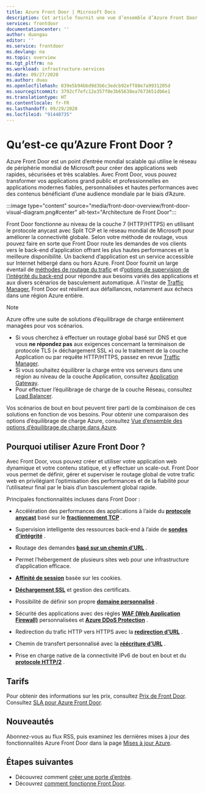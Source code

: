 ```yaml
---
title: Azure Front Door | Microsoft Docs
description: Cet article fournit une vue d’ensemble d’Azure Front Door.
services: frontdoor
documentationcenter: ''
author: duongau
editor: ''
ms.service: frontdoor
ms.devlang: na
ms.topic: overview
ms.tgt_pltfrm: na
ms.workload: infrastructure-services
ms.date: 09/27/2020
ms.author: duau
ms.openlocfilehash: 039e5b94bbd9d3b6c3edcb92eff88e7a9931205d
ms.sourcegitcommit: 3792cf7efc12e357f0e3b65638ea7673651db6e1
ms.translationtype: HT
ms.contentlocale: fr-FR
ms.lasthandoff: 09/29/2020
ms.locfileid: "91448735"
---
```

# <a name="what-is-azure-front-door"></a>Qu’est-ce qu’Azure Front Door ?

Azure Front Door est un point d’entrée mondial scalable qui utilise le réseau de périphérie mondial de Microsoft pour créer des applications web rapides, sécurisées et très scalables. Avec Front Door, vous pouvez transformer vos applications grand public et professionnelles en applications modernes fiables, personnalisées et hautes performances avec des contenus bénéficiant d’une audience mondiale par le biais d’Azure.

:::image type="content" source="media/front-door-overview/front-door-visual-diagram.png#center" alt-text="Architecture de Front Door":::

Front Door fonctionne au niveau de la couche 7 (HTTP/HTTPS) en utilisant le protocole anycast avec Split TCP et le réseau mondial de Microsoft pour améliorer la connectivité globale. Selon votre méthode de routage, vous pouvez faire en sorte que Front Door route les demandes de vos clients vers le back-end d’application offrant les plus hautes performances et la meilleure disponibilité. Un backend d’application est un service accessible sur Internet hébergé dans ou hors Azure. Front Door fournit un large éventail de [méthodes de routage du trafic](front-door-routing-methods.md) et d’[options de supervision de l’intégrité du back-end](front-door-health-probes.md) pour répondre aux besoins variés des applications et aux divers scénarios de basculement automatique. À l’instar de [Traffic Manager](../traffic-manager/traffic-manager-overview.md), Front Door est résilient aux défaillances, notamment aux échecs dans une région Azure entière.

>[!NOTE]
> Azure offre une suite de solutions d’équilibrage de charge entièrement managées pour vos scénarios. 
> * Si vous cherchez à effectuer un routage global basé sur DNS et que vous **ne répondez pas** aux exigences concernant la terminaison de protocole TLS (« déchargement SSL ») ou le traitement de la couche Application ou par requête HTTP/HTTPS, passez en revue [Traffic Manager](../traffic-manager/traffic-manager-overview.md). 
> * Si vous souhaitez équilibrer la charge entre vos serveurs dans une région au niveau de la couche Application, consultez [Application Gateway](../application-gateway/application-gateway-introduction.md).
> * Pour effectuer l’équilibrage de charge de la couche Réseau, consultez [Load Balancer](../load-balancer/load-balancer-overview.md). 
> 
> Vos scénarios de bout en bout peuvent tirer parti de la combinaison de ces solutions en fonction de vos besoins.
> Pour obtenir une comparaison des options d’équilibrage de charge Azure, consultez [Vue d’ensemble des options d’équilibrage de charge dans Azure](https://docs.microsoft.com/azure/architecture/guide/technology-choices/load-balancing-overview).

## <a name="why-use-azure-front-door"></a>Pourquoi utiliser Azure Front Door ?

Avec Front Door, vous pouvez créer et utiliser votre application web dynamique et votre contenu statique, et y effectuer un scale-out. Front Door vous permet de définir, gérer et superviser le routage global de votre trafic web en privilégiant l’optimisation des performances et de la fiabilité pour l’utilisateur final par le biais d’un basculement global rapide.

Principales fonctionnalités incluses dans Front Door :

* Accélération des performances des applications à l’aide du **[protocole anycast](front-door-routing-architecture.md#anycast)** basé sur le **[fractionnement TCP](front-door-routing-architecture.md#splittcp)** .

* Supervision intelligente des ressources back-end à l’aide de **[sondes d’intégrité](front-door-health-probes.md)** .

*  Routage des demandes **[basé sur un chemin d’URL](front-door-route-matching.md)** .

* Permet l’hébergement de plusieurs sites web pour une infrastructure d’application efficace. 

* **[Affinité de session](front-door-routing-methods.md#affinity)** basée sur les cookies.

* **[Déchargement SSL](front-door-custom-domain-https.md)** et gestion des certificats.

* Possibilité de définir son propre **[domaine personnalisé](front-door-custom-domain.md)** . 

* Sécurité des applications avec des règles **[WAF (Web Application Firewall)](../web-application-firewall/overview.md)** personnalisées et **[Azure DDoS Protection](../virtual-network/ddos-protection-overview.md)** .

* Redirection du trafic HTTP vers HTTPS avec la **[redirection d’URL](front-door-url-redirect.md)** .

* Chemin de transfert personnalisé avec la **[réécriture d’URL](front-door-url-rewrite.md)** .

* Prise en charge native de la connectivité IPv6 de bout en bout et du **[protocole HTTP/2](front-door-http2.md)** .

## <a name="pricing"></a>Tarifs

Pour obtenir des informations sur les prix, consultez [Prix de Front Door](https://azure.microsoft.com/pricing/details/frontdoor/). Consultez [SLA pour Azure Front Door](https://azure.microsoft.com/en-us/support/legal/sla/frontdoor/v1_0/).

## <a name="whats-new"></a>Nouveautés

Abonnez-vous au flux RSS, puis examinez les dernières mises à jour des fonctionnalités Azure Front Door dans la page [Mises à jour Azure](https://azure.microsoft.com/updates/?category=networking&query=Azure%20Front%20Door).

## <a name="next-steps"></a>Étapes suivantes

- Découvrez comment [créer une porte d’entrée](quickstart-create-front-door.md).
- Découvrez [comment fonctionne Front Door](front-door-routing-architecture.md).
